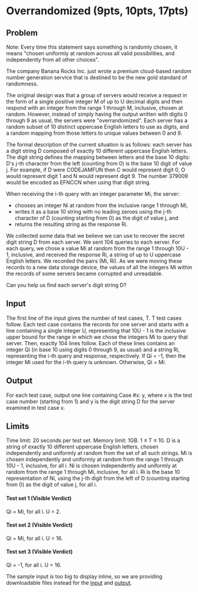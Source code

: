 # Overrandomized (9pts, 10pts, 17pts)

## Problem

Note: Every time this statement says something is randomly chosen, it means "chosen uniformly at random across all valid possibilities, and independently from all other choices".

The company Banana Rocks Inc. just wrote a premium cloud-based random number generation service that is destined to be the new gold standard of randomness.

The original design was that a group of servers would receive a request in the form of a single positive integer M of up to U decimal digits and then respond with an integer from the range 1 through M, inclusive, chosen at random. However, instead of simply having the output written with digits 0 through 9 as usual, the servers were "overrandomized". Each server has a random subset of 10 distinct uppercase English letters to use as digits, and a random mapping from those letters to unique values between 0 and 9.

The formal description of the current situation is as follows: each server has a digit string D composed of exactly 10 different uppercase English letters. The digit string defines the mapping between letters and the base 10 digits: D's j-th character from the left (counting from 0) is the base 10 digit of value j. For example, if D were CODEJAMFUN then C would represent digit 0, O would represent digit 1 and N would represent digit 9. The number 379009 would be encoded as EFNCCN when using that digit string.

When receiving the i-th query with an integer parameter Mi, the server:

* chooses an integer Ni at random from the inclusive range 1 through Mi,
* writes it as a base 10 string with no leading zeroes using the j-th character of D (counting starting from 0) as the digit of value j, and
* returns the resulting string as the response Ri.

We collected some data that we believe we can use to recover the secret digit string D from each server. We sent 104 queries to each server. For each query, we chose a value Mi at random from the range 1 through 10U - 1, inclusive, and received the response Ri, a string of up to U uppercase English letters. We recorded the pairs (Mi, Ri). As we were moving these records to a new data storage device, the values of all the integers Mi within the records of some servers became corrupted and unreadable.

Can you help us find each server's digit string D?

## Input
The first line of the input gives the number of test cases, T. T test cases follow. Each test case contains the records for one server and starts with a line containing a single integer U, representing that 10U - 1 is the inclusive upper bound for the range in which we chose the integers Mi to query that server. Then, exactly 104 lines follow. Each of these lines contains an integer Qi (in base 10 using digits 0 through 9, as usual) and a string Ri, representing the i-th query and response, respectively. If Qi = -1, then the integer Mi used for the i-th query is unknown. Otherwise, Qi = Mi.

## Output
For each test case, output one line containing Case #x: y, where x is the test case number (starting from 1) and y is the digit string D for the server examined in test case x.

## Limits

Time limit: 20 seconds per test set.
Memory limit: 1GB.
1 ≤ T ≤ 10.
D is a string of exactly 10 different uppercase English letters, chosen independently and uniformly at random from the set of all such strings.
Mi is chosen independently and uniformly at random from the range 1 through 10U - 1, inclusive, for all i.
Ni is chosen independently and uniformly at random from the range 1 through Mi, inclusive, for all i.
Ri is the base 10 representation of Ni, using the j-th digit from the left of D (counting starting from 0) as the digit of value j, for all i.

#### Test set 1 (Visible Verdict)

Qi = Mi, for all i.
U = 2.

#### Test set 2 (Visible Verdict)

Qi = Mi, for all i.
U = 16.

#### Test set 3 (Visible Verdict)

Qi = -1, for all i.
U = 16.

The sample input is too big to display inline, so we are providing downloadable files instead for the [input](https://codejam.googleapis.com/dashboard/get_file/AQj_6U2Bs_S8QDL7WrpAEkcQoqAbVZZrgSalyOQ9ofF8kefET7FdNKWZyYMHRUWsQ98/sample.in.txt) and [output](https://codejam.googleapis.com/dashboard/get_file/AQj_6U1LQmzGt-g4bLHdxniAnPoBQai34i22w6iDGWbu58z2EP3L3SoN8MWOM1wXf9FM/sample.out.txt).
